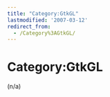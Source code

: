 ```yaml
---
title: "Category:GtkGL"
lastmodified: '2007-03-12'
redirect_from:
  - /Category%3AGtkGL/
---
```


Category:GtkGL
==============

(n/a)
